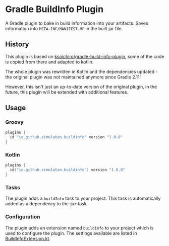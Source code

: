 # Gradle BuildInfo Plugin
A Gradle plugin to bake in build information into your artifacts. Saves information into `META-INF/MANIFEST.MF` in the built jar file.

## History
This plugin is based on [ksoichiro/gradle-build-info-plugin](https://github.com/ksoichiro/gradle-build-info-plugin), some of the code is copied from there and adapted to kotlin.

The whole plugin was rewritten in Kotlin and the dependencies updated - the original plugin was not maintained anymore since Gradle 2.11!

However, this isn't just an up-to-date version of the original plugin, in the future, this plugin will be extended with additional features.

## Usage
### Groovy
```groovy
plugins {
  id "io.github.simulatan.buildinfo" version "1.0.0"
}
```

### Kotlin
```kotlin
plugins {
  id("io.github.simulatan.buildinfo") version "1.0.0"
}
```

### Tasks
The plugin adds a `buildInfo` task to your project. This task is automatically added as a dependency to the `jar` task.

### Configuration
The plugin adds an extension named `buildInfo` to your project which is used to configure the plugin. The settings available are listed in [BuildInfoExtension.kt](src/main/kotlin/io/github/simulatan/gradle/plugin/buildinfo/BuildInfoExtension.kt).
